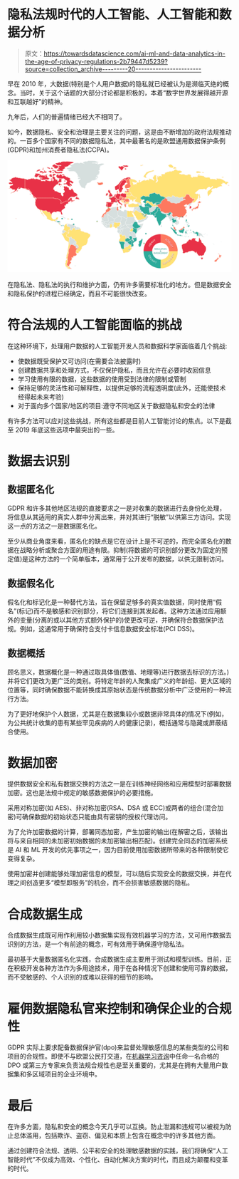 # 隐私法规时代的人工智能、人工智能和数据分析

> 原文：<https://towardsdatascience.com/ai-ml-and-data-analytics-in-the-age-of-privacy-regulations-2b79447d5239?source=collection_archive---------20----------------------->

早在 2010 年，大数据(特别是个人用户数据)的隐私就已经被认为是濒临灭绝的概念。当时，关于这个话题的大部分讨论都是积极的，本着“数字世界发展得越开源和互联越好”的精神。

九年后，人们的普遍情绪已经大不相同了。

如今，数据隐私、安全和治理是主要关注的问题，这是由不断增加的政府法规推动的。一百多个国家有不同的数据隐私法，其中最著名的是欧盟通用数据保护条例(GDPR)和加州消费者隐私法(CCPA)。

![](img/7fa16186644101d8c91e89b6c9a2cf05.png)

在隐私法、隐私法的执行和维护方面，仍有许多需要标准化的地方。但是数据安全和隐私保护的进程已经确定，而且不可能很快改变。

# 符合法规的人工智能面临的挑战

在这种环境下，处理用户数据的人工智能开发人员和数据科学家面临着几个挑战:

*   使数据既受保护又可访问(在需要合法披露时)
*   创建数据共享和处理方式，不仅保护隐私，而且允许在必要时收回信息
*   学习使用有限的数据，这些数据的使用受到法律的限制或管制
*   保持足够的灵活性和可解释性，以提供足够的流程透明度(此外，还能使技术经得起未来考验)
*   对于面向多个国家/地区的项目:遵守不同地区关于数据隐私和安全的法律

有许多方法可以应对这些挑战，所有这些都是目前人工智能讨论的焦点。以下是截至 2019 年底这些选项中最突出的一些。

# 数据去识别

## 数据匿名化

GDPR 和许多其他地区法规的直接要求之一是对收集的数据进行去身份化处理，将信息从其适用的真实人群中分离出来，并对其进行“脱敏”以供第三方访问。实现这一点的方法之一是数据匿名化。

至少从商业角度来看，匿名化的缺点是它在设计上是不可逆的，而完全匿名化的数据在战略分析或聚合方面的用途有限。抑制(将数据的可识别部分更改为固定的预定值)是这种方法的一个简单版本，通常用于公开发布的数据，以供无限制访问。

## 数据假名化

假名化和标记化是一种替代方法，旨在保留足够多的真实值数据，同时使用“假名”(标记)而不是敏感和识别部分，将它们连接到其发起者。这种方法通过应用额外的变量(分离的或以其他方式额外保护的)使更改可逆，并确保符合数据保护法规。例如，这通常用于确保符合支付卡信息数据安全标准(PCI DSS)。

## 数据概括

顾名思义，数据概化是一种通过取具体值(数值、地理等)进行数据去标识的方法。)并将它们更改为更广泛的类别。将特定年龄的人聚集成广义的年龄组、更大区域的位置等，同时确保数据不能转换成其原始状态是传统数据分析中广泛使用的一种流行方法。

为了更好地保护个人数据，尤其是在数据集较小或数据非常具体的情况下(例如，为公共统计收集的患有某些罕见疾病的人的健康记录)，概括通常与隐藏或屏蔽结合使用。

# 数据加密

提供数据安全和私有数据交换的方法之一是在训练神经网络和应用模型时部署数据加密。这也是法规中规定的敏感数据保护的必要措施。

采用对称加密(如 AES)、非对称加密(RSA、DSA 或 ECC)或两者的组合(混合加密)可确保数据的初始状态只能由具有密钥的授权代理访问。

为了允许加密数据的计算，部署同态加密，产生加密的输出(在解密之后，该输出将与来自相同的未加密初始数据的未加密输出相匹配)。创建完全同态的加密系统是 AI 和 ML 开发的优先事项之一，因为目前使用加密数据所带来的各种限制使它变得复杂。

使用加密并创建能够处理加密信息的模型，可以随后实现安全的数据交换，并在代理之间创造更多“模型即服务”的机会，而不会损害敏感数据的隐私。

# 合成数据生成

合成数据生成既可用作利用较小数据集实现有效机器学习的方法，又可用作数据去识别的方法，是一个有前途的概念，可有效用于确保遵守隐私法。

最初基于大量数据匿名化实践，合成数据生成主要用于测试和模型训练。目前，正在积极开发各种方法作为多用途技术，用于在各种情况下创建和使用可靠的数据，而不受敏感的、个人识别的或难以获得的细节的影响。

# 雇佣数据隐私官来控制和确保企业的合规性

GDPR 实际上要求配备数据保护官(dpo)来监督处理敏感信息的某些类型的公司和项目的合规性。即使不与欧盟公民打交道，在[机器学习咨询](https://www.itransition.com/technologies/machine-learning)中任命一名合格的 DPO 或第三方专家来负责法规合规性也是至关重要的，尤其是在拥有大量用户数据集和多区域项目的企业环境中。

# 最后

在许多方面，隐私和安全的概念今天几乎可以互换。防止泄漏和违规可以被视为防止总体滥用，包括欺诈、盗窃、偏见和本质上包含在概念中的许多其他方面。

通过创建符合法规、透明、公平和安全的处理敏感数据的实践，我们将确保“人工智能时代”不仅成为高效、个性化、自动化解决方案的时代，而且成为颠覆和变革的时代。